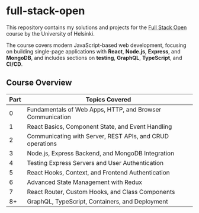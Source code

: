 # full-stack-open

This repository contains my solutions and projects for the [Full Stack Open](https://fullstackopen.com/en/) course by the University of Helsinki.

The course covers modern JavaScript-based web development, focusing on building single-page applications with **React**, **Node.js**, **Express**, and **MongoDB**, and includes sections on **testing**, **GraphQL**, **TypeScript**, and **CI/CD**.

## Course Overview

| Part | Topics Covered |
|------|----------------|
| 0 | Fundamentals of Web Apps, HTTP, and Browser Communication |
| 1 | React Basics, Component State, and Event Handling |
| 2 | Communicating with Server, REST APIs, and CRUD operations |
| 3 | Node.js, Express Backend, and MongoDB Integration |
| 4 | Testing Express Servers and User Authentication |
| 5 | React Hooks, Context, and Frontend Authentication |
| 6 | Advanced State Management with Redux |
| 7 | React Router, Custom Hooks, and Class Components |
| 8+ | GraphQL, TypeScript, Containers, and Deployment |
